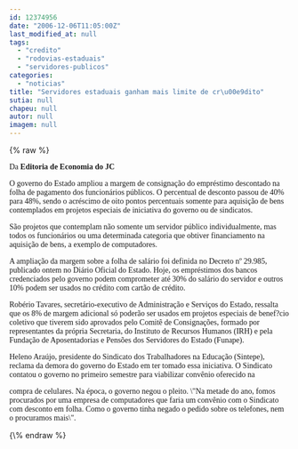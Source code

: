 ```yaml
---
id: 12374956
date: "2006-12-06T11:05:00Z"
last_modified_at: null
tags:
  - "credito"
  - "rodovias-estaduais"
  - "servidores-publicos"
categories:
  - "noticias"
title: "Servidores estaduais ganham mais limite de cr\u00e9dito"
sutia: null
chapeu: null
autor: null
imagem: null
---
```

{\% raw %}
<p><P><FONT face=Verdana>Da <STRONG>Editoria de Economia do JC</STRONG></FONT></P></p>
<p><P><FONT face=Verdana>O governo do Estado ampliou a margem de consignação do empréstimo descontado na folha de pagamento dos funcionários públicos. O percentual de desconto passou de 40% para 48%, sendo o acréscimo de oito pontos percentuais somente para aquisição de bens contemplados em projetos especiais de iniciativa do governo ou de sindicatos. </FONT></P></p>
<p><P><FONT face=Verdana>São projetos que contemplam não somente um servidor público individualmente, mas todos os funcionários ou uma determinada categoria que obtiver financiamento na aquisição de bens, a exemplo de computadores. </FONT></P></p>
<p><P><FONT face=Verdana>A ampliação da margem sobre a folha de salário foi definida no Decreto nº 29.985, publicado ontem no Diário Oficial do Estado. Hoje, os empréstimos dos bancos credenciados pelo governo podem comprometer até 30% do salário do servidor e outros 10% podem ser usados no crédito com cartão de crédito. </FONT></P></p>
<p><P><FONT face=Verdana>Robério Tavares, secretário-executivo de Administração e Serviços do Estado, ressalta que os 8% de margem adicional só poderão ser usados em projetos especiais de benef?cio coletivo que tiverem sido aprovados pelo Comitê de Consignações, formado por representantes da própria Secretaria, do Instituto de Recursos Humanos (IRH) e pela Fundação de Aposentadorias e Pensões dos Servidores do Estado (Funape). </FONT></P></p>
<p><P><FONT face=Verdana>Heleno Araújo, presidente do Sindicato dos Trabalhadores na Educação (Sintepe), reclama da demora do governo do Estado em ter tomado essa iniciativa.&nbsp;O Sindicato contatou o governo no primeiro semestre para viabilizar convênio oferecido na</p>
<p> compra de celulares. Na época, o governo negou o pleito. \"Na metade do ano, fomos procurados por uma empresa de computadores que faria um convênio com o Sindicato com desconto em folha. Como o governo tinha negado o pedido sobre os telefones, nem o procuramos mais\". </FONT></P> </p>
{\% endraw %}